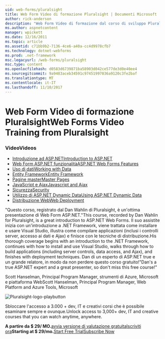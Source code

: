 ```yaml
---
uid: web-forms/pluralsight
title: Web Form Video di formazione Pluralsight | Documenti Microsoft
author: rick-anderson
description: "Web Form Video di formazione dal corso di sviluppo Pluralsight questo ASP.NET Web Forms presenta numerose tecnologie chiave, che è necessario conoscere come un scopi di sviluppo .NET..."
ms.author: aspnetcontent
manager: wpickett
ms.date: 12/16/2011
ms.topic: article
ms.assetid: c71bb9b2-7136-4ce6-a40a-cc4d9978cfb7
ms.technology: dotnet-webforms
ms.prod: .net-framework
msc.legacyurl: /web-forms/pluralsight
msc.type: content
ms.openlocfilehash: d0583d6739871ba58903d042ce577de3d0e40ee4
ms.sourcegitcommit: 9a9483aceb34591c97451997036a9120c3fe2baf
ms.translationtype: MT
ms.contentlocale: it-IT
ms.lasthandoff: 11/10/2017
---
```

<a name="web-forms-video-training-from-pluralsight"></a><span data-ttu-id="bbd9e-103">Web Form Video di formazione Pluralsight</span><span class="sxs-lookup"><span data-stu-id="bbd9e-103">Web Forms Video Training from Pluralsight</span></span>
====================
### <a name="videos"></a><span data-ttu-id="bbd9e-104">Video</span><span class="sxs-lookup"><span data-stu-id="bbd9e-104">Videos</span></span>

- [<span data-ttu-id="bbd9e-105">Introduzione ad ASP.NET</span><span class="sxs-lookup"><span data-stu-id="bbd9e-105">Introduction to ASP.NET</span></span>](https://pluralsight.com/training/Player?author=dan-wahlin&name=webforms-01&mode=live&clip=0&course=aspdotnet-webforms4-intro)
- [<span data-ttu-id="bbd9e-106">Web Form ASP.NET funzionalità</span><span class="sxs-lookup"><span data-stu-id="bbd9e-106">ASP.NET Web Forms Features</span></span>](https://pluralsight.com/training/Player?author=dan-wahlin&name=webforms-02&mode=live&clip=0&course=aspdotnet-webforms4-intro)
- [<span data-ttu-id="bbd9e-107">Uso di dati</span><span class="sxs-lookup"><span data-stu-id="bbd9e-107">Working with Data</span></span>](https://pluralsight.com/training/Player?author=dan-wahlin&name=webforms-03&mode=live&clip=0&course=aspdotnet-webforms4-intro)
- [<span data-ttu-id="bbd9e-108">Entity Framework</span><span class="sxs-lookup"><span data-stu-id="bbd9e-108">Entity Framework</span></span>](https://pluralsight.com/training/Player?author=dan-wahlin&name=webforms-04&mode=live&clip=0&course=aspdotnet-webforms4-intro)
- [<span data-ttu-id="bbd9e-109">Pagine master</span><span class="sxs-lookup"><span data-stu-id="bbd9e-109">Master Pages</span></span>](https://pluralsight.com/training/Player?author=dan-wahlin&name=webforms-05&mode=live&clip=0&course=aspdotnet-webforms4-intro)
- [<span data-ttu-id="bbd9e-110">JavaScript e Ajax</span><span class="sxs-lookup"><span data-stu-id="bbd9e-110">Javascript and Ajax</span></span>](https://pluralsight.com/training/Player?author=dan-wahlin&name=webforms-06&mode=live&clip=0&course=aspdotnet-webforms4-intro)
- [<span data-ttu-id="bbd9e-111">Sicurezza</span><span class="sxs-lookup"><span data-stu-id="bbd9e-111">Security</span></span>](https://pluralsight.com/training/Player?author=dan-wahlin&name=webforms-07&mode=live&clip=0&course=aspdotnet-webforms4-intro)
- [<span data-ttu-id="bbd9e-112">Utilizzo di ASP.NET Dynamic Data</span><span class="sxs-lookup"><span data-stu-id="bbd9e-112">Using ASP.NET Dynamic Data</span></span>](https://pluralsight.com/training/Player?author=dan-wahlin&name=webforms-08&mode=live&clip=0&course=aspdotnet-webforms4-intro)
- [<span data-ttu-id="bbd9e-113">Distribuzione Web</span><span class="sxs-lookup"><span data-stu-id="bbd9e-113">Web Deployment</span></span>](https://pluralsight.com/training/Player?author=fritz-onion&name=webforms-09&mode=live&clip=0&course=aspdotnet-webforms4-intro)


<span data-ttu-id="bbd9e-114">"Questo corso, registrato dal Dan Wahlin di Pluralsight, è un'ottima presentazione di Web Form ASP.NET.</span><span class="sxs-lookup"><span data-stu-id="bbd9e-114">"This course, recorded by Dan Wahlin for Pluralsight, is a great introduction to ASP.NET Web Forms.</span></span> <span data-ttu-id="bbd9e-115">Il suo assistite inizia con un'introduzione a .NET Framework, viene trattata come installare e usare Visual Studio, illustra come compilare applicazioni (inclusi i controlli server, accesso ai dati e Ajax) e finisce con le tecniche di distribuzione.</span><span class="sxs-lookup"><span data-stu-id="bbd9e-115">His thorough coverage begins with an introduction to the .NET Framework, continues with how to install and use Visual Studio, walks through how to build applications (including server controls, data access, and Ajax), and finishes with deployment techniques.</span></span> <span data-ttu-id="bbd9e-116">Dan di un esperto di ASP.NET true e un grande relatore, in modo da non perdere questo corso gratuito!"</span><span class="sxs-lookup"><span data-stu-id="bbd9e-116">Dan's a true ASP.NET expert and a great presenter, so don't miss this free course!"</span></span>

<span data-ttu-id="bbd9e-117">Scott Hanselman, Principal Program Manager, strumenti di Azure, Microsoft e piattaforma Web</span><span class="sxs-lookup"><span data-stu-id="bbd9e-117">Scott Hanselman, Principal Program Manager, Web Platform and Azure Tools, Microsoft</span></span>


![Pluralsight-logo-playbutton](pluralsight/_static/image1.png)

<span data-ttu-id="bbd9e-119">Sbloccare l'accesso a 3.000 + dev, IT e creativi corsi che è possibile esaminare sempre e ovunque.</span><span class="sxs-lookup"><span data-stu-id="bbd9e-119">Unlock access to 3,000+ dev, IT and creative courses that you can watch anytime, anywhere.</span></span>

<span data-ttu-id="bbd9e-120">**A partire da $ 29/ MO.**[avvia versione di valutazione gratuita](https://pluralsight.com/microsoft/olt/subscribe/SubscriptionRedirector.aspx?freetrial=true&amp;utm_source=microsoft&amp;utm_medium=sponsored-page&amp;utm_content=webmatrix&amp;utm_campaign=microsoft-sponsored-course)[Iscriviti ora](https://pluralsight.com/microsoft/OLT/subscriptions.aspx?utm_source=microsoft&amp;utm_medium=sponsored-page&amp;utm_content=webmatrix&amp;utm_campaign=microsoft-sponsored-course)</span><span class="sxs-lookup"><span data-stu-id="bbd9e-120">**Starting at $ 29/mo.**[Start Free Trial](https://pluralsight.com/microsoft/olt/subscribe/SubscriptionRedirector.aspx?freetrial=true&amp;utm_source=microsoft&amp;utm_medium=sponsored-page&amp;utm_content=webmatrix&amp;utm_campaign=microsoft-sponsored-course)[Subscribe Now](https://pluralsight.com/microsoft/OLT/subscriptions.aspx?utm_source=microsoft&amp;utm_medium=sponsored-page&amp;utm_content=webmatrix&amp;utm_campaign=microsoft-sponsored-course)</span></span>
